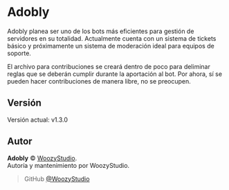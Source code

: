 # Adobly

Adobly planea ser uno de los bots más eficientes para gestión de servidores en su totalidad. Actualmente cuenta con un sistema de tickets básico y próximamente un sistema de moderación ideal para equipos de soporte.

El archivo para contribuciones se creará dentro de poco para deliminar reglas que se deberán cumplir durante la aportación al bot. Por ahora, sí se pueden hacer contribuciones de manera libre, no se preocupen.

## Versión

Versión actual: v1.3.0

## Autor

**Adobly** © [WoozyStudio](https://woozystudio.com).  
Autoría y mantenimiento por WoozyStudio.

> GitHub [@WoozyStudio](https://github.com/woozystudio)
